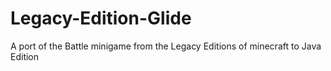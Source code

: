 # Legacy-Edition-Glide
A port of the Battle minigame from the Legacy Editions of minecraft to Java Edition 
